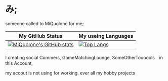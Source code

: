 # み;

someone called to MiQuolone for me; 

| My GitHub Status |  My useing Languages |
| --- | --- |
|[![MiQuolone's GitHub stats](https://github-readme-stats.vercel.app/api?username=anuraghazra)](https://github.com/anuraghazra/github-readme-stats)|[![Top Langs](https://github-readme-stats.vercel.app/api/top-langs/?username=anuraghazra)](https://github.com/anuraghazra/github-readme-stats)|

I creating social Commers, GameMatchingLounge, SomeOtherToooools　in this Account,

my accout is not using for working. ever all my hobby projects
